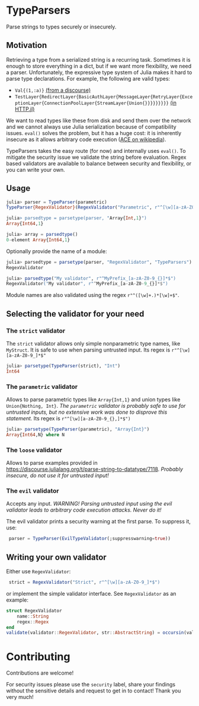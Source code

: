 # TypeParsers

Parse strings to types securely or insecurely.

## Motivation

Retrieving a type from a serialized string is a recurring task. Sometimes it is enough to store everything in a dict, but if we want more flexibility, we need a parser. Unfortunately, the expressive type system of Julia makes it hard to parse type declarations. For example, the following are valid types:
- `Val{(1,:a)}` [(from a discourse)](https://discourse.julialang.org/t/parse-string-to-datatype/7118) 
- `TestLayer{RedirectLayer{BasicAuthLayer{MessageLayer{RetryLayer{ExceptionLayer{ConnectionPoolLayer{StreamLayer{Union{}}}}}}}}}` [(in HTTP.jl)](https://github.com/JuliaWeb/HTTP.jl/blob/master/test/insert_layers.jl)

We want to read types like these from disk and send them over the network and we cannot always use Julia serialization because of compatibility issues. `eval()` solves the problem, but it has a huge cost: it is inherently insecure as it allows arbitrary code execution ([ACE on wikipedia](https://en.wikipedia.org/wiki/Arbitrary_code_execution)).

TypeParsers takes the easy route (for now) and internally uses `eval()`. To mitigate the security issue we validate the string before evaluation. Regex based validators are available to balance between security and flexibility, or you can write your own.

## Usage

```julia
julia> parser = TypeParser(parametric)
TypeParser{RegexValidator}(RegexValidator("Parametric", r"^[\w][a-zA-Z0-9_{},]*$"))

julia> parsedtype = parsetype(parser, "Array{Int,1}")
Array{Int64,1}

julia> array = parsedtype()
0-element Array{Int64,1}
```

Optionally provide the name of a module:

```julia
julia> parsedtype = parsetype(parser, "RegexValidator", "TypeParsers")
RegexValidator

julia> parsedtype("My validator", r"^MyPrefix_[a-zA-Z0-9_{}]*$")
RegexValidator("My validator", r"^MyPrefix_[a-zA-Z0-9_{}]*$")
```

Module names are also validated using the regex `r"^([\w]+.)*[\w]+$"`.


## Selecting the validator for your need

### The `strict` validator
The `strict` validator allows only simple nonparametric type names, like `MyStruct`. It is safe to use when parsing untrusted input. Its regex is `r"^[\w][a-zA-Z0-9_]*$"`

```julia
julia> parsetype(TypeParser(strict), "Int")
Int64
```

### The `parametric` validator
 Allows to parse parametric types like `Array{Int,1}` and union types like `Union{Nothing, Int}`. *The `parametric` validator is probably safe to use for untrusted inputs, but no extensive work was done to disprove this statement.* Its regex is `r"^[\w][a-zA-Z0-9_{},]*$")`

```julia
julia> parsetype(TypeParser(parametric), "Array{Int}")
Array{Int64,N} where N
```

### The `loose` validator
 Allows to parse examples provided in https://discourse.julialang.org/t/parse-string-to-datatype/7118. *Probably insecure, do not use it for untrusted input!*

### The `evil` validator
 Accepts any input. *WARNING! Parsing untrusted input using the evil validator leads to arbitrary code execution attacks. Never do it!*

 The evil validator prints a security warning at the first parse. To suppress it, use:

```julia
 parser = TypeParser(EvilTypeValidator(;suppresswarning=true))
 ```

 ## Writing your own validator

Either use `RegexValidator`:

```julia
 strict = RegexValidator("Strict", r"^[\w][a-zA-Z0-9_]*$")
 ```

 or implement the simple validator interface. See `RegexValidator` as an example:

```julia
struct RegexValidator
    name::String
    regex::Regex
end
validate(validator::RegexValidator, str::AbstractString) = occursin(validator.regex, str)
```

# Contributing

Contributions are welcome!

For security issues please use the `security` label, share  your findings without the sensitive details and request to get in to contact! Thank you very much!